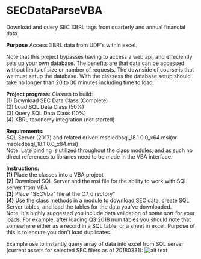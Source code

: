 # SECDataParseVBA
Download and query SEC XBRL tags from quarterly and annual financial data

<b>Purpose</b>
Access XBRL data from UDF's within excel.

Note that this project bypasses having to access a web api, and effeciently sets up your own database. The benefits are that data can be accessed without limits of size or number of requests. The downside of course is that we must setup the database. With the classess the database setup should take no longer than 20 to 30 minutes including time to load. 

<b>Project progress:</b>
Classes to build:
<br>
(1) Download SEC Data Class (Complete)
<br>
(2) Load SQL Data Class (50%)
<br>
(3) Query SQL Data Class (10%)
<br>
(4) XBRL taxonomy integration (not started)


<b>Requirements:</b>
<br>
SQL Server (2017) and related driver: msoledbsql_18.1.0.0_x64.msi(or msoledbsql_18.1.0.0_x84.msi)
<br>
Note: Late binding is utilized throughout the class modules, and as such no direct references to libraries need to be made in the VBA interface.

<b>Instructions:</b>
<br>
<b>(1)</b> Place the classes into a VBA project
<br>
<b>(2)</b> Download SQL Server and the msi file for the ability to work with SQL server from VBA
<br>
<b>(3)</b> Place "SECVba" file at the C:\ directory"
<br>
<b>(4)</b> Use the class methods in a module to download SEC data, create SQL Server tables, and load the tables for the data you've downloaded. 
<br>
Note: It's highly suggested you include data validation of some sort for your loads. For example, after loading Q3'2018 num tables you should note that somewhere either as a record in a SQL table, or a sheet in excel. Purpose of this is to ensure you don't load duplicates. 



Example use to instantly query array of data into excel from SQL server (current assets for selected SEC filers as of 20180331):
![alt text](https://github.com/dylan1218/SECDataParseVBA/blob/master/ExampleArrayResult.PNG)
